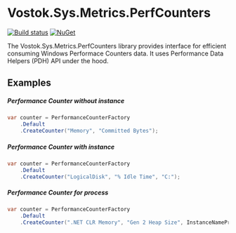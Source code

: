 # Vostok.Sys.Metrics.PerfCounters

[![Build status](https://ci.appveyor.com/api/projects/status/github/vostok/sys.metrics.perfcounters?svg=true&branch=master)](https://ci.appveyor.com/project/vostok/sys.metrics.perfcounters/branch/master)
[![NuGet](https://img.shields.io/nuget/v/Vostok.Sys.Metrics.PerfCounters.svg)](https://www.nuget.org/packages/Vostok.Sys.Metrics.PerfCounters)

The Vostok.Sys.Metrics.PerfCounters library provides interface for efficient consuming Windows Performace Counters data. It uses Performance Data Helpers (PDH) API under the hood.

## Examples
##### Performance Counter without instance
```cs
var counter = PerformanceCounterFactory
    .Default
    .CreateCounter("Memory", "Committed Bytes");
```
##### Performance Counter with instance
```cs
var counter = PerformanceCounterFactory
    .Default
    .CreateCounter("LogicalDisk", "% Idle Time", "C:");
```
##### Performance Counter for process
```cs
var counter = PerformanceCounterFactory
    .Default
    .CreateCounter(".NET CLR Memory", "Gen 2 Heap Size", InstanceNameProviders.DotNet.ForPid(1234));
```